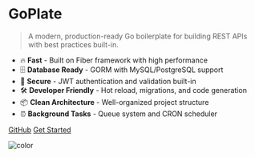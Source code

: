 # GoPlate

> A modern, production-ready Go boilerplate for building REST APIs with best practices built-in.

- 🔥 **Fast** - Built on Fiber framework with high performance
- 🗄️ **Database Ready** - GORM with MySQL/PostgreSQL support
- 🔐 **Secure** - JWT authentication and validation built-in
- 🛠️ **Developer Friendly** - Hot reload, migrations, and code generation
- 📦 **Clean Architecture** - Well-organized project structure
- ⏰ **Background Tasks** - Queue system and CRON scheduler

[GitHub](https://github.com/sheenazien8/goplate)
[Get Started](/quick-start)

![color](#f0f0f0)
